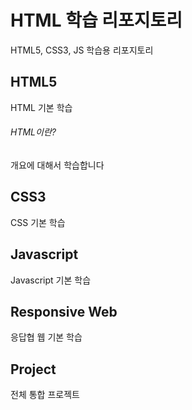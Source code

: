 # HTML 학습 리포지토리
HTML5, CSS3, JS 학습용 리포지토리

## HTML5
HTML 기본 학습

###### HTML이란?
개요에 대해서 학습합니다

## CSS3
CSS 기본 학습

## Javascript
Javascript 기본 학습

## Responsive Web
응답협 웹 기본 학습

## Project
전체 통합 프로젝트

